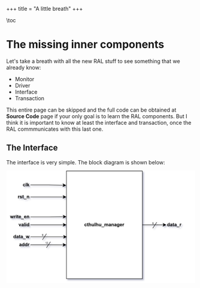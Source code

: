 +++
title = "A little breath"
+++


\toc

# The missing inner components


Let's take a breath with all the new RAL stuff to see something that we already know:
- Monitor
- Driver
- Interface
- Transaction


This entire page can be skipped and the full code can be obtained at **Source Code** page if your only goal is to learn the RAL components. But I
think it is important to know at least the interface and transaction, once the RAL commmunicates with this last one.



## The Interface

The interface is very simple. The block diagram is shown below:


![Interface diagram](/assets/interface.png)




